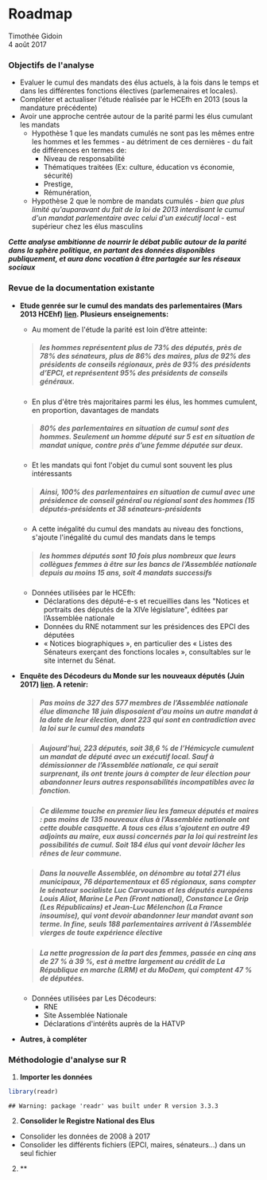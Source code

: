 # Roadmap
Timothée Gidoin  
4 août 2017  
### Objectifs de l'analyse
- Evaluer le cumul des mandats des élus actuels, à la fois dans le temps et dans les différentes fonctions électives (parlemenaires et locales).
- Compléter et actualiser l'étude réalisée par le HCEfh en 2013 (sous la mandature précédente)
- Avoir une approche centrée autour de la parité parmi les élus cumulant les mandats
    + Hypothèse 1 que les mandats cumulés ne sont pas les mêmes entre les hommes et les femmes - au détriment de ces dernières - du fait de différences en termes de:
        * Niveau de responsabilité
        * Thématiques traitées (Ex: culture, éducation vs économie, sécurité)
        * Prestige, 
        * Rémunération,
    + Hypothèse 2 que le nombre de mandats cumulés - *bien que plus limité qu'auparavant du fait de la loi de 2013 interdisant le cumul d'un mandat parlementaire avec celui d'un exécutif local* - est supérieur chez les élus masculins

***Cette analyse ambitionne de nourrir le débat public autour de la parité dans la sphère politique, en partant des données disponibles publiquement, et aura donc vocation à être partagée sur les réseaux sociaux***

### Revue de la documentation existante
- **Etude genrée sur le cumul des mandats des parlementaires (Mars 2013 HCEhf) [lien](http://haut-conseil-egalite.gouv.fr/IMG/pdf/etude_hce-2013-0329-par001_maquettee.pdf). Plusieurs enseignements:**

    + Au moment de l'étude la parité est loin d’être atteinte:
    
    > ##### *les hommes représentent plus de 73% des députés, près de 78% des sénateurs, plus de 86% des maires, plus de 92% des présidents de conseils régionaux, près de 93% des présidents d’EPCI, et représentent 95% des présidents de conseils généraux.*
    + En plus d'être très majoritaires parmi les élus, les hommes cumulent, en proportion, davantages de mandats

    > ##### *80% des parlementaires en situation de cumul sont des hommes. Seulement un homme député sur 5 est en situation de mandat unique, contre près d’une femme députée sur deux.*
    + Et les mandats qui font l'objet du cumul sont souvent les plus intéressants

    > ##### *Ainsi, 100% des parlementaires en situation de cumul avec une présidence de conseil général ou régional sont des hommes (15 députés-présidents et 38 sénateurs-présidents*
    + A cette inégalité du cumul des mandats au niveau des fonctions, s'ajoute l'inégalité du cumul des mandats dans le temps

    > ##### *les hommes députés sont 10 fois plus nombreux que leurs collègues femmes à être sur les bancs de l’Assemblée nationale depuis au moins 15 ans, soit 4 mandats successifs*
    + Données utilisées par le HCEfh:
        *  Déclarations des député-e-s et recueillies dans les "Notices et portraits des députés de la XIVe législature", éditées par l’Assemblée nationale
        *  Données du RNE notamment sur les présidences des EPCI des députées
        *  « Notices biographiques », en particulier des « Listes des Sénateurs exerçant des fonctions locales », consultables sur le site internet du Sénat.
  
-  **Enquête des Décodeurs du Monde sur les nouveaux députés (Juin 2017) [lien](http://abonnes.lemonde.fr/les-decodeurs/article/2017/06/25/comment-le-monde-a-enquete-sur-les-577-deputes-de-la-nouvelle-assemblee_5150847_4355770.html). A retenir:**

    > ##### *Pas moins de **327 des 577 membres** de l’Assemblée nationale élue dimanche 18 juin disposaient d’au moins un autre mandat à la date de leur élection, dont 223 qui sont en contradiction avec la loi sur le cumul des mandats*
    
    > ##### *Aujourd’hui, 223 députés, soit 38,6 % de l’Hémicycle cumulent un mandat de député avec un exécutif local. Sauf à démissionner de l’Assemblée nationale, ce qui serait surprenant, ils ont trente jours à compter de leur élection pour abandonner leurs autres responsabilités incompatibles avec la fonction.*
    
    > ##### *Ce dilemme touche en premier lieu les fameux députés et maires : pas moins de 135 nouveaux élus à l’Assemblée nationale ont cette double casquette. A tous ces élus s’ajoutent en outre 49 adjoints au maire, eux aussi concernés par la loi qui restreint les possibilités de cumul. Soit 184 élus qui vont devoir lâcher les rênes de leur commune.*

    > ##### *Dans la nouvelle Assemblée, on dénombre au total 271 élus municipaux, 76 départementaux et 65 régionaux, sans compter le sénateur socialiste Luc Carvounas et les députés européens Louis Aliot, Marine Le Pen (Front national), Constance Le Grip (Les Républicains) et Jean-Luc Mélenchon (La France insoumise), qui vont devoir abandonner leur mandat avant son terme.* **In fine, seuls 188 parlementaires arrivent à l’Assemblée vierges de toute expérience élective**
    
    > ##### *La nette progression de la part des femmes, passée en cinq ans de 27 % à 39 %, est à mettre largement au crédit de La République en marche (LRM) et du MoDem, qui comptent 47 % de députées.*
    
    
    

    + Données utilisées par Les Décodeurs:
        * RNE
        * Site Assemblée Nationale
        * Déclarations d'intérêts auprès de la HATVP

- **Autres, à compléter**

### Méthodologie d'analyse sur R

1. **Importer les données**

```r
library(readr)
```

```
## Warning: package 'readr' was built under R version 3.3.3
```

2. **Consolider le Registre National des Elus**
- Consolider les données de 2008 à 2017
- Consolider les différents fichiers (EPCI, maires, sénateurs...) dans un seul fichier

2. **




